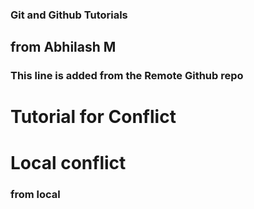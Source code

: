 ### Git and Github Tutorials

## from Abhilash M

### This line is added from the Remote Github repo
# Tutorial for Conflict
# Local conflict
### from local
